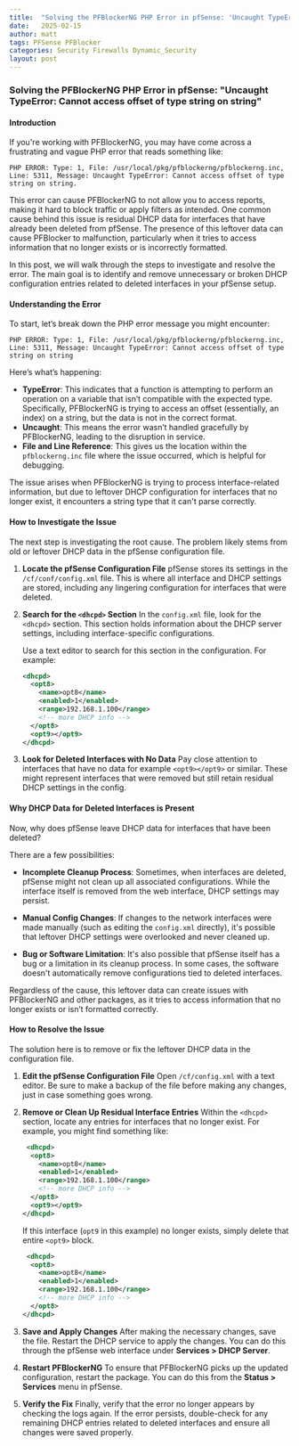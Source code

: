 ```yaml
---
title:  "Solving the PFBlockerNG PHP Error in pfSense: 'Uncaught TypeError: Cannot access offset of type string on string'"
date:   2025-02-15
author: matt
tags: PFSense PFBlocker
categories: Security Firewalls Dynamic_Security
layout: post
---
```


### **Solving the PFBlockerNG PHP Error in pfSense: "Uncaught TypeError: Cannot access offset of type string on string"**

#### **Introduction**

If you're working with PFBlockerNG, you may have come across a frustrating and vague PHP error that reads something like:

```PHP ERROR: Type: 1, File: /usr/local/pkg/pfblockerng/pfblockerng.inc, Line: 5311, Message: Uncaught TypeError: Cannot access offset of type string on string.```

This error can cause PFBlockerNG to not allow you to access reports, making it hard to block traffic or apply filters as intended. One common cause behind this issue is residual DHCP data for interfaces that have already been deleted from pfSense. The presence of this leftover data can cause PFBlocker to malfunction, particularly when it tries to access information that no longer exists or is incorrectly formatted.

In this post, we will walk through the steps to investigate and resolve the error. The main goal is to identify and remove unnecessary or broken DHCP configuration entries related to deleted interfaces in your pfSense setup.

#### **Understanding the Error**

To start, let’s break down the PHP error message you might encounter:

```
PHP ERROR: Type: 1, File: /usr/local/pkg/pfblockerng/pfblockerng.inc, Line: 5311, Message: Uncaught TypeError: Cannot access offset of type string on string
```

Here’s what’s happening:

- **TypeError**: This indicates that a function is attempting to perform an operation on a variable that isn’t compatible with the expected type. Specifically, PFBlockerNG is trying to access an offset (essentially, an index) on a string, but the data is not in the correct format.
- **Uncaught**: This means the error wasn’t handled gracefully by PFBlockerNG, leading to the disruption in service.
- **File and Line Reference**: This gives us the location within the `pfblockerng.inc` file where the issue occurred, which is helpful for debugging.

The issue arises when PFBlockerNG is trying to process interface-related information, but due to leftover DHCP configuration for interfaces that no longer exist, it encounters a string type that it can't parse correctly.

#### **How to Investigate the Issue**

The next step is investigating the root cause. The problem likely stems from old or leftover DHCP data in the pfSense configuration file.

1. **Locate the pfSense Configuration File**
   pfSense stores its settings in the `/cf/conf/config.xml` file. This is where all interface and DHCP settings are stored, including any lingering configuration for interfaces that were deleted.

2. **Search for the `<dhcpd>` Section**
   In the `config.xml` file, look for the `<dhcpd>` section. This section holds information about the DHCP server settings, including interface-specific configurations.

   Use a text editor to search for this section in the configuration. For example:

   ```xml
   <dhcpd>
     <opt8>
       <name>opt8</name>
       <enabled>1</enabled>
       <range>192.168.1.100</range>
       <!-- more DHCP info -->
     </opt8>
     <opt9></opt9>
   </dhcpd>
   ```

3. **Look for Deleted Interfaces with No Data**
   Pay close attention to interfaces that have no data for example `<opt9></opt9>` or similar. These might represent interfaces that were removed but still retain residual DHCP settings in the config.

#### **Why DHCP Data for Deleted Interfaces is Present**

Now, why does pfSense leave DHCP data for interfaces that have been deleted?

There are a few possibilities:

- **Incomplete Cleanup Process**: Sometimes, when interfaces are deleted, pfSense might not clean up all associated configurations. While the interface itself is removed from the web interface, DHCP settings may persist.

- **Manual Config Changes**: If changes to the network interfaces were made manually (such as editing the `config.xml` directly), it's possible that leftover DHCP settings were overlooked and never cleaned up.

- **Bug or Software Limitation**: It's also possible that pfSense itself has a bug or a limitation in its cleanup process. In some cases, the software doesn't automatically remove configurations tied to deleted interfaces.

Regardless of the cause, this leftover data can create issues with PFBlockerNG and other packages, as it tries to access information that no longer exists or isn’t formatted correctly.

#### **How to Resolve the Issue**

The solution here is to remove or fix the leftover DHCP data in the configuration file.

1. **Edit the pfSense Configuration File**
   Open `/cf/config.xml` with a text editor. Be sure to make a backup of the file before making any changes, just in case something goes wrong.

2. **Remove or Clean Up Residual Interface Entries**
   Within the `<dhcpd>` section, locate any entries for interfaces that no longer exist. For example, you might find something like:

   ```xml
    <dhcpd>
     <opt8>
       <name>opt8</name>
       <enabled>1</enabled>
       <range>192.168.1.100</range>
       <!-- more DHCP info -->
     </opt8>
     <opt9></opt9>
   </dhcpd>
   ```

   If this interface (`opt9` in this example) no longer exists, simply delete that entire `<opt9>` block.
   ```xml
    <dhcpd>
     <opt8>
       <name>opt8</name>
       <enabled>1</enabled>
       <range>192.168.1.100</range>
       <!-- more DHCP info -->
     </opt8>
   </dhcpd>
   ```

3. **Save and Apply Changes**
   After making the necessary changes, save the file. Restart the DHCP service to apply the changes. You can do this through the pfSense web interface under **Services > DHCP Server**.

4. **Restart PFBlockerNG**
   To ensure that PFBlockerNG picks up the updated configuration, restart the package. You can do this from the **Status > Services** menu in pfSense.

5. **Verify the Fix**
   Finally, verify that the error no longer appears by checking the logs again. If the error persists, double-check for any remaining DHCP entries related to deleted interfaces and ensure all changes were saved properly.

